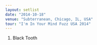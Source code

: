 ```yaml
---
layout: setlist
date: "2014-10-18"
venue: "Subterranean, Chicago, IL, USA"
tour: "I'm In Your Mind Fuzz USA 2014"
---
```



 1. Black Tooth


